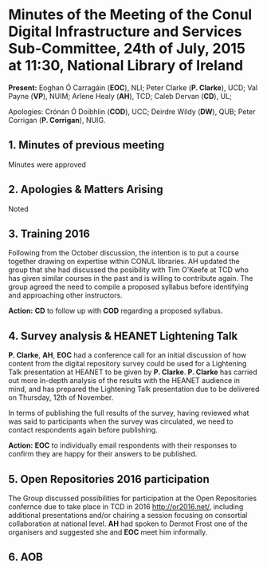 # Minutes of the Meeting of the Conul Digital Infrastructure and Services Sub-Committee, 24th of July, 2015 at 11:30, National Library of Ireland

**Present:** Eoghan Ó Carragáin (**EOC**), NLI; Peter Clarke (**P. Clarke**), UCD; Val Payne (**VP**), NUIM; Arlene Healy (**AH**), TCD; Caleb Dervan (**CD**), UL;

Apologies:  Crónán Ó Doibhlin (**COD**), UCC; Deirdre Wildy (**DW**), QUB; Peter Corrigan (**P. Corrigan**), NUIG.

## 1. Minutes of previous meeting

Minutes were approved

## 2. Apologies & Matters Arising

Noted

## 3. Training 2016

Following from the October discussion, the intention is to put a course together drawing on expertise within CONUL libraries. AH updated the group that she had discussed the posibility with Tim O'Keefe at TCD who has given similar courses in the past and is willing to contribute again. The group agreed the need to compile a proposed syllabus before identifying and approaching other instructors.

**Action:** **CD** to follow up with **COD** regarding a proposed syllabus.

## 4. Survey analysis & HEANET Lightening Talk
**P. Clarke**, **AH**, **EOC** had a conference call for an initial discussion of how content from the digital repository survey could be used for a Lightening Talk presentation at HEANET to be given by **P. Clarke**. **P. Clarke** has carried out more in-depth analysis of the results with the HEANET audience in mind, and has  prepared the Lightening Talk presentation due to be delivered on Thursday, 12th of November.

In terms of publishing the full results of the survey, having reviewed what was said to participants when the survey was circulated, we need to contact respondents again before publishing.

 **Action:** **EOC** to individually email respondents with their responses to confirm they are happy for their answers to be published.

## 5. Open Repositories 2016 participation
The Group discussed possibilities for participation at the Open Repositories confernce due to take place in TCD in 2016 http://or2016.net/, including additional presentations and/or chairing a session focusing on consortial collaboration at national level. **AH** had spoken to Dermot Frost one of the organisers and suggested she and **EOC** meet him informally.


## 6. AOB
